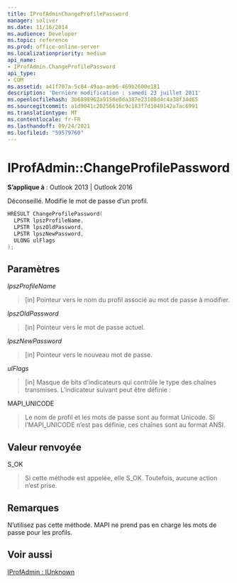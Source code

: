 ```yaml
---
title: IProfAdminChangeProfilePassword
manager: soliver
ms.date: 11/16/2014
ms.audience: Developer
ms.topic: reference
ms.prod: office-online-server
ms.localizationpriority: medium
api_name:
- IProfAdmin.ChangeProfilePassword
api_type:
- COM
ms.assetid: a41f707a-5c84-49aa-aeb6-469b2600e181
description: 'Derniére modification : samedi 23 juillet 2011'
ms.openlocfilehash: 3b6898962a9156e0da387e23108d4c4a38f34d65
ms.sourcegitcommit: a1d9041c20256616c9c183f7d1049142a7ac6991
ms.translationtype: MT
ms.contentlocale: fr-FR
ms.lasthandoff: 09/24/2021
ms.locfileid: "59579760"
---
```

# <a name="iprofadminchangeprofilepassword"></a>IProfAdmin::ChangeProfilePassword

  
  
**S’applique à** : Outlook 2013 | Outlook 2016 
  
Déconseillé. Modifie le mot de passe d’un profil.
  
```cpp
HRESULT ChangeProfilePassword(
  LPSTR lpszProfileName,
  LPSTR lpszOldPassword,
  LPSTR lpszNewPassword,
  ULONG ulFlags
);
```

## <a name="parameters"></a>Paramètres

 _lpszProfileName_
  
> [in] Pointeur vers le nom du profil associé au mot de passe à modifier.
    
 _lpszOldPassword_
  
> [in] Pointeur vers le mot de passe actuel.
    
 _lpszNewPassword_
  
> [in] Pointeur vers le nouveau mot de passe.
    
 _ulFlags_
  
> [in] Masque de bits d’indicateurs qui contrôle le type des chaînes transmises. L’indicateur suivant peut être définie :
    
MAPI_UNICODE 
  
> Le nom de profil et les mots de passe sont au format Unicode. Si l’MAPI_UNICODE n’est pas définie, ces chaînes sont au format ANSI.
    
## <a name="return-value"></a>Valeur renvoyée

S_OK 
  
> Si cette méthode est appelée, elle S_OK. Toutefois, aucune action n’est prise.
    
## <a name="remarks"></a>Remarques

N’utilisez pas cette méthode. MAPI ne prend pas en charge les mots de passe pour les profils.
  
## <a name="see-also"></a>Voir aussi



[IProfAdmin : IUnknown](iprofadminiunknown.md)

